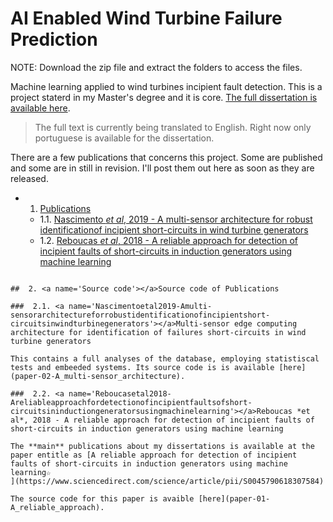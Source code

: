 # AI Enabled Wind Turbine Failure Prediction

NOTE: Download the zip file and extract the folders to access the files.

Machine learning applied to wind turbines incipient fault detection. This is a project staterd in my Master's degree and it is core. [The full dissertation is available here](Dissertation.pdf). 

> The full text is currently being translated to English. Right now only portuguese is available for the dissertation.

There are a few publications that concerns this project. Some are published and some are in still in revision.
I'll post them out here as soon as they are released.


<!-- vscode-markdown-toc -->
* 1. [Publications](#Publications)
	* 1.1. [Nascimento *et al*, 2019 - A multi-sensor architecture for robust identificationof incipient short-circuits in wind turbine generators](#Nascimentoetal2019-Amulti-sensorarchitectureforrobustidentificationofincipientshort-circuitsinwindturbinegenerators)
	* 1.2. [Reboucas *et al*, 2018 - A reliable approach for detection of incipient faults of short-circuits in induction generators using machine learning](#Reboucasetal2018-Areliableapproachfordetectionofincipientfaultsofshort-circuitsininductiongeneratorsusingmachinelearning)

<!-- vscode-markdown-toc-config
	numbering=true
	autoSave=true
	/vscode-markdown-toc-config -->
<!-- /vscode-markdown-toc -->


```

##  2. <a name='Source code'></a>Source code of Publications

###  2.1. <a name='Nascimentoetal2019-Amulti-sensorarchitectureforrobustidentificationofincipientshort-circuitsinwindturbinegenerators'></a>Multi-sensor edge computing architecture for identification of failures short-circuits in wind turbine generators

This contains a full analyses of the database, employing statistiscal tests and embeeded systems. Its source code is is available [here](paper-02-A_multi-sensor_architecture).

###  2.2. <a name='Reboucasetal2018-Areliableapproachfordetectionofincipientfaultsofshort-circuitsininductiongeneratorsusingmachinelearning'></a>Reboucas *et al*, 2018 - A reliable approach for detection of incipient faults of short-circuits in induction generators using machine learning

The **main** publications about my dissertations is available at the paper entitle as [A reliable approach for detection of incipient faults of short-circuits in induction generators using machine learning☆
](https://www.sciencedirect.com/science/article/pii/S0045790618307584)

The source code for this paper is avaible [here](paper-01-A_reliable_approach).





